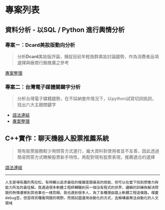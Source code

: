 # 專案列表

## 資料分析 - 以SQL / Python 進行輿情分析

### 專案ㄧ：Dcard美妝版動向分析
> 分析**Dcard**美妝版評論，捕捉目前年輕族群美妝討論趨勢，作為消費者品項選擇與廠商行銷推廣之參考

[專案整理](DataScience/Note/databaseProject_Dcard.md)

### 專案二：台灣電子媒體關鍵字分析
> 分析台灣電子媒體趨勢，在不採納套件情況下，以python試寫切詞挑詞，找出六大主題關鍵字

* [語法連結](template2.ipynb)
* [專案整理](DataScience/Note/keyword.pdf)

## C++實作：聊天機器人股票推薦系統
> 現有股票服務較少用問答方式進行，龐大資料對使用者並不友善，因此透過簡易問答方式瞭解股票新手特性，再配對現有股票表現，推薦適合的選擇

[語法連結](https://hackmd.io/OR4BCsZCQSy5Vl-LEr7PBw)

---
`人生是場有趣的馬拉松，有時難以追求最低的複雜度跟最高的效能，但可以在當下找到想像力與能力所及的最佳解。我遇過很多軟體工程師轉職到另一個沒有程式的世界，邏輯的訓練與解決問題的熱情遷移到其他事也一樣亮眼。我也遇到很多人，為了各種理由踏上軟體工程這條路，嚐盡debug苦，但習得另種看問題的視野。而我試圖運用自動化的方式，去解構最無法自動化的人文領域`




